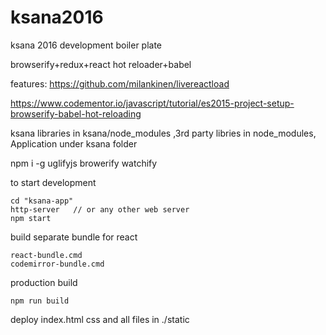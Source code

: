 # ksana2016
ksana 2016 development boiler plate

browserify+redux+react hot reloader+babel

features:
https://github.com/milankinen/livereactload

https://www.codementor.io/javascript/tutorial/es2015-project-setup-browserify-babel-hot-reloading


ksana libraries in ksana/node_modules ,3rd party libries in node_modules, Application under ksana folder

npm i -g uglifyjs browerify watchify

to start development

	cd "ksana-app"
    http-server   // or any other web server
    npm start  

build separate bundle for react 
	
	react-bundle.cmd
	codemirror-bundle.cmd
	

production build

    npm run build

deploy index.html css and all files in ./static